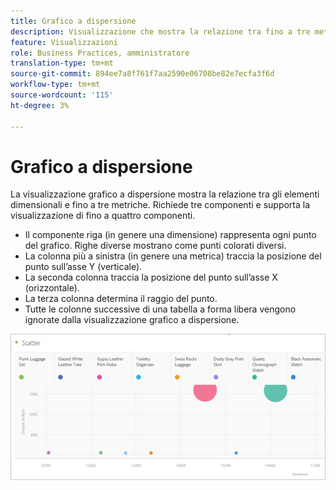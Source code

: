 ```yaml
---
title: Grafico a dispersione
description: Visualizzazione che mostra la relazione tra fino a tre metriche.
feature: Visualizzazioni
role: Business Practices, amministratore
translation-type: tm+mt
source-git-commit: 894ee7a8f761f7aa2590e06708be82e7ecfa3f6d
workflow-type: tm+mt
source-wordcount: '115'
ht-degree: 3%

---
```



# Grafico a dispersione

La visualizzazione grafico a dispersione mostra la relazione tra gli elementi dimensionali e fino a tre metriche. Richiede tre componenti e supporta la visualizzazione di fino a quattro componenti.

* Il componente riga (in genere una dimensione) rappresenta ogni punto del grafico. Righe diverse mostrano come punti colorati diversi.
* La colonna più a sinistra (in genere una metrica) traccia la posizione del punto sull’asse Y (verticale).
* La seconda colonna traccia la posizione del punto sull’asse X (orizzontale).
* La terza colonna determina il raggio del punto.
* Tutte le colonne successive di una tabella a forma libera vengono ignorate dalla visualizzazione grafico a dispersione.

![Grafico a dispersione](assets/scatter.png)
